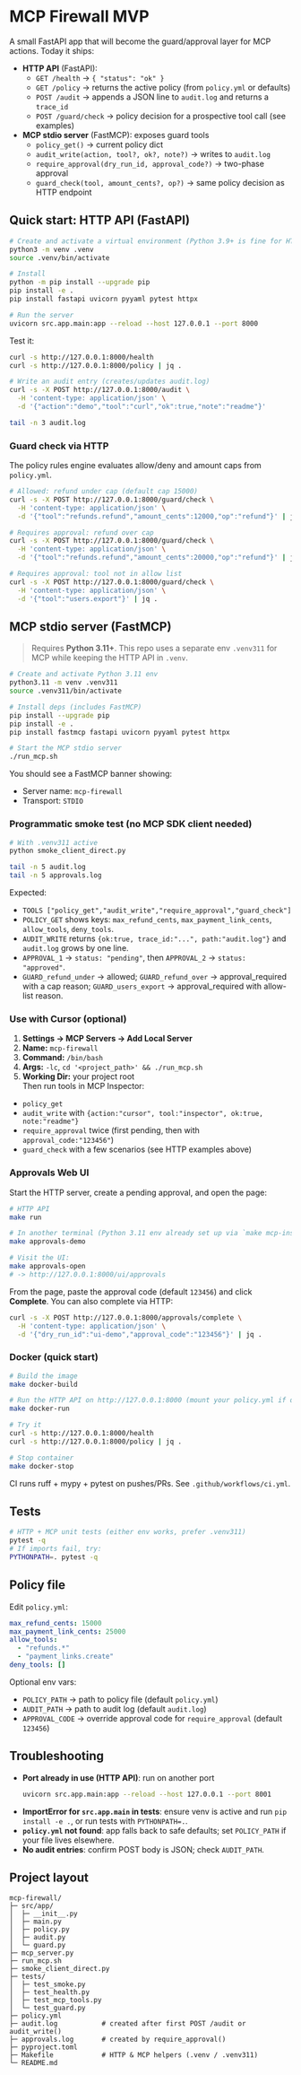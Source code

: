 # MCP Firewall MVP

A small FastAPI app that will become the guard/approval layer for MCP actions. Today it ships:

- **HTTP API** (FastAPI):
  - `GET /health` → `{ "status": "ok" }`
  - `GET /policy` → returns the active policy (from `policy.yml` or defaults)
  - `POST /audit` → appends a JSON line to `audit.log` and returns a `trace_id`
  - `POST /guard/check` → policy decision for a prospective tool call (see examples)
- **MCP stdio server** (FastMCP): exposes guard tools
  - `policy_get()` → current policy dict
  - `audit_write(action, tool?, ok?, note?)` → writes to `audit.log`
  - `require_approval(dry_run_id, approval_code?)` → two-phase approval
  - `guard_check(tool, amount_cents?, op?)` → same policy decision as HTTP endpoint

## Quick start: HTTP API (FastAPI)

```bash
# Create and activate a virtual environment (Python 3.9+ is fine for HTTP API)
python3 -m venv .venv
source .venv/bin/activate

# Install
python -m pip install --upgrade pip
pip install -e .
pip install fastapi uvicorn pyyaml pytest httpx

# Run the server
uvicorn src.app.main:app --reload --host 127.0.0.1 --port 8000
```

Test it:
```bash
curl -s http://127.0.0.1:8000/health
curl -s http://127.0.0.1:8000/policy | jq .

# Write an audit entry (creates/updates audit.log)
curl -s -X POST http://127.0.0.1:8000/audit \
  -H 'content-type: application/json' \
  -d '{"action":"demo","tool":"curl","ok":true,"note":"readme"}'

tail -n 3 audit.log
```

### Guard check via HTTP
The policy rules engine evaluates allow/deny and amount caps from `policy.yml`.

```bash
# Allowed: refund under cap (default cap 15000)
curl -s -X POST http://127.0.0.1:8000/guard/check \
  -H 'content-type: application/json' \
  -d '{"tool":"refunds.refund","amount_cents":12000,"op":"refund"}' | jq .

# Requires approval: refund over cap
curl -s -X POST http://127.0.0.1:8000/guard/check \
  -H 'content-type: application/json' \
  -d '{"tool":"refunds.refund","amount_cents":20000,"op":"refund"}' | jq .

# Requires approval: tool not in allow list
curl -s -X POST http://127.0.0.1:8000/guard/check \
  -H 'content-type: application/json' \
  -d '{"tool":"users.export"}' | jq .
```

## MCP stdio server (FastMCP)

> Requires **Python 3.11+**. This repo uses a separate env `.venv311` for MCP while keeping the HTTP API in `.venv`.

```bash
# Create and activate Python 3.11 env
python3.11 -m venv .venv311
source .venv311/bin/activate

# Install deps (includes FastMCP)
pip install --upgrade pip
pip install -e .
pip install fastmcp fastapi uvicorn pyyaml pytest httpx

# Start the MCP stdio server
./run_mcp.sh
```
You should see a FastMCP banner showing:
- Server name: `mcp-firewall`
- Transport: `STDIO`

### Programmatic smoke test (no MCP SDK client needed)
```bash
# With .venv311 active
python smoke_client_direct.py

tail -n 5 audit.log
tail -n 5 approvals.log
```
Expected:
- `TOOLS ["policy_get","audit_write","require_approval","guard_check"]`
- `POLICY_GET` shows keys: `max_refund_cents`, `max_payment_link_cents`, `allow_tools`, `deny_tools`.
- `AUDIT_WRITE` returns `{ok:true, trace_id:"...", path:"audit.log"}` and `audit.log` grows by one line.
- `APPROVAL_1` → `status: "pending"`, then `APPROVAL_2` → `status: "approved"`.
- `GUARD_refund_under` → allowed; `GUARD_refund_over` → approval_required with a cap reason; `GUARD_users_export` → approval_required with allow-list reason.

### Use with Cursor (optional)
1) **Settings → MCP Servers → Add Local Server**  
2) **Name:** `mcp-firewall`  
3) **Command:** `/bin/bash`  
4) **Args:** `-lc`, `cd '<project_path>' && ./run_mcp.sh`  
5) **Working Dir:** your project root  
Then run tools in MCP Inspector:
- `policy_get`
- `audit_write` with `{action:"cursor", tool:"inspector", ok:true, note:"readme"}`
- `require_approval` twice (first pending, then with `approval_code:"123456"`)
- `guard_check` with a few scenarios (see HTTP examples above)

### Approvals Web UI

Start the HTTP server, create a pending approval, and open the page:

```bash
# HTTP API
make run

# In another terminal (Python 3.11 env already set up via `make mcp-install`)
make approvals-demo

# Visit the UI:
make approvals-open
# -> http://127.0.0.1:8000/ui/approvals
```

From the page, paste the approval code (default `123456`) and click **Complete**.
You can also complete via HTTP:

```bash
curl -s -X POST http://127.0.0.1:8000/approvals/complete \
  -H 'content-type: application/json' \
  -d '{"dry_run_id":"ui-demo","approval_code":"123456"}' | jq .
```

### Docker (quick start)

```bash
# Build the image
make docker-build

# Run the HTTP API on http://127.0.0.1:8000 (mount your policy.yml if desired)
make docker-run

# Try it
curl -s http://127.0.0.1:8000/health
curl -s http://127.0.0.1:8000/policy | jq .

# Stop container
make docker-stop
```

CI runs ruff + mypy + pytest on pushes/PRs. See `.github/workflows/ci.yml`.

## Tests

```bash
# HTTP + MCP unit tests (either env works, prefer .venv311)
pytest -q
# If imports fail, try:
PYTHONPATH=. pytest -q
```

## Policy file

Edit `policy.yml`:
```yaml
max_refund_cents: 15000
max_payment_link_cents: 25000
allow_tools:
  - "refunds.*"
  - "payment_links.create"
deny_tools: []
```
Optional env vars:
- `POLICY_PATH` → path to policy file (default `policy.yml`)
- `AUDIT_PATH` → path to audit log (default `audit.log`)
- `APPROVAL_CODE` → override approval code for `require_approval` (default `123456`)

## Troubleshooting
- **Port already in use (HTTP API)**: run on another port
  ```bash
  uvicorn src.app.main:app --reload --host 127.0.0.1 --port 8001
  ```
- **ImportError for `src.app.main` in tests**: ensure venv is active and run `pip install -e .`, or run tests with `PYTHONPATH=.`.
- **`policy.yml` not found**: app falls back to safe defaults; set `POLICY_PATH` if your file lives elsewhere.
- **No audit entries**: confirm POST body is JSON; check `AUDIT_PATH`.

## Project layout
```
mcp-firewall/
├─ src/app/
│  ├─ __init__.py
│  ├─ main.py
│  ├─ policy.py
│  ├─ audit.py
│  └─ guard.py
├─ mcp_server.py
├─ run_mcp.sh
├─ smoke_client_direct.py
├─ tests/
│  ├─ test_smoke.py
│  ├─ test_health.py
│  ├─ test_mcp_tools.py
│  └─ test_guard.py
├─ policy.yml
├─ audit.log           # created after first POST /audit or audit_write()
├─ approvals.log       # created by require_approval()
├─ pyproject.toml
├─ Makefile            # HTTP & MCP helpers (.venv / .venv311)
└─ README.md
```